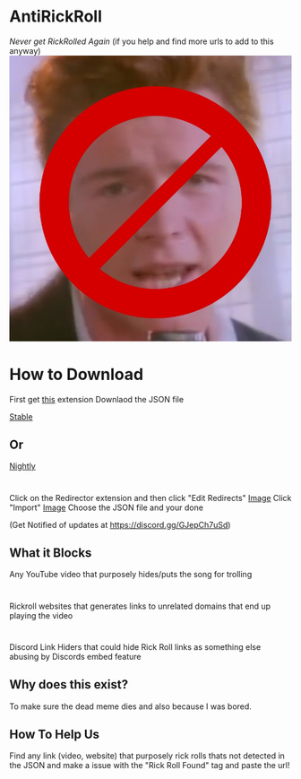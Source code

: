 # AntiRickRoll
*Never get RickRolled Again* (if you help and find more urls to add to this anyway)
![alt text](https://github.com/GamerBoi153/AntiRickRoll/blob/main/Images/Screenshot_2014-07-19_15.24.57.0%20(1).jpg?raw=true)

# How to Download
First get [this](https://chrome.google.com/webstore/detail/redirector/ocgpenflpmgnfapjedencafcfakcekcd/related?hl=en) extension
Downlaod the JSON file 

[Stable](https://github.com/GamerBoi153/AntiRickRoll/releases/latest) 
## Or
[Nightly](https://raw.githubusercontent.com/GamerBoi153/AntiRickRoll/main/AntiRickRoll.json)
#

Click on the Redirector extension and then click "Edit Redirects"    [Image](https://github.com/GamerBoi153/AntiRickRoll/blob/main/Images/7ea8df89683e16eff55486fa1fe37cec.png?raw=true)
Click "Import"    [Image](https://github.com/GamerBoi153/AntiRickRoll/blob/main/Images/76219b24a59111e833fbce3b55026f6a.png?raw=true)
Choose the JSON file and your done

(Get Notified of updates at https://discord.gg/GJepCh7uSd)
           

## What it Blocks
Any YouTube video that purposely hides/puts the song for trolling
#
Rickroll websites that generates links to unrelated domains that end up playing the video
#
Discord Link Hiders that could hide Rick Roll links as something else abusing by Discords embed feature


## Why does this exist?
To make sure the dead meme dies and also because I was bored.



## How To Help Us
Find any link (video, website) that purposely rick rolls thats not detected in the JSON and make a issue with the "Rick Roll Found" tag and paste the url!


